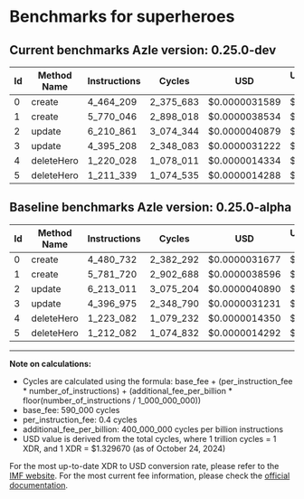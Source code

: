 # Benchmarks for superheroes

## Current benchmarks Azle version: 0.25.0-dev

| Id  | Method Name | Instructions | Cycles    | USD           | USD/Million Calls | Change                             |
| --- | ----------- | ------------ | --------- | ------------- | ----------------- | ---------------------------------- |
| 0   | create      | 4_464_209    | 2_375_683 | $0.0000031589 | $3.15             | <font color="green">-16_523</font> |
| 1   | create      | 5_770_046    | 2_898_018 | $0.0000038534 | $3.85             | <font color="green">-11_674</font> |
| 2   | update      | 6_210_861    | 3_074_344 | $0.0000040879 | $4.08             | <font color="green">-2_150</font>  |
| 3   | update      | 4_395_208    | 2_348_083 | $0.0000031222 | $3.12             | <font color="green">-1_767</font>  |
| 4   | deleteHero  | 1_220_028    | 1_078_011 | $0.0000014334 | $1.43             | <font color="green">-3_054</font>  |
| 5   | deleteHero  | 1_211_339    | 1_074_535 | $0.0000014288 | $1.42             | <font color="green">-743</font>    |

## Baseline benchmarks Azle version: 0.25.0-alpha

| Id  | Method Name | Instructions | Cycles    | USD           | USD/Million Calls |
| --- | ----------- | ------------ | --------- | ------------- | ----------------- |
| 0   | create      | 4_480_732    | 2_382_292 | $0.0000031677 | $3.16             |
| 1   | create      | 5_781_720    | 2_902_688 | $0.0000038596 | $3.85             |
| 2   | update      | 6_213_011    | 3_075_204 | $0.0000040890 | $4.08             |
| 3   | update      | 4_396_975    | 2_348_790 | $0.0000031231 | $3.12             |
| 4   | deleteHero  | 1_223_082    | 1_079_232 | $0.0000014350 | $1.43             |
| 5   | deleteHero  | 1_212_082    | 1_074_832 | $0.0000014292 | $1.42             |

---

**Note on calculations:**

- Cycles are calculated using the formula: base_fee + (per_instruction_fee \* number_of_instructions) + (additional_fee_per_billion \* floor(number_of_instructions / 1_000_000_000))
- base_fee: 590_000 cycles
- per_instruction_fee: 0.4 cycles
- additional_fee_per_billion: 400_000_000 cycles per billion instructions
- USD value is derived from the total cycles, where 1 trillion cycles = 1 XDR, and 1 XDR = $1.329670 (as of October 24, 2024)

For the most up-to-date XDR to USD conversion rate, please refer to the [IMF website](https://www.imf.org/external/np/fin/data/rms_sdrv.aspx).
For the most current fee information, please check the [official documentation](https://internetcomputer.org/docs/current/developer-docs/gas-cost#execution).

